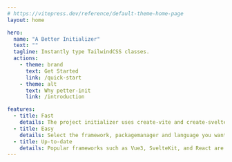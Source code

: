 ```yaml
---
# https://vitepress.dev/reference/default-theme-home-page
layout: home

hero:
  name: "A Better Initializer"
  text: ""
  tagline: Instantly type TailwindCSS classes.
  actions:
    - theme: brand
      text: Get Started
      link: /quick-start
    - theme: alt
      text: Why petter-init
      link: /introduction

features:
  - title: Fast
    details: The project initializer uses create-vite and create-svelte under the hood, resulting in lightning fast setup.
  - title: Easy
    details: Select the framework, packagemanager and language you want to use. Then type out your classes in TailwindCSS style.
  - title: Up-to-date
    details: Popular frameworks such as Vue3, SvelteKit, and React are supported. More to come.
---
```

